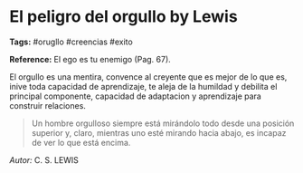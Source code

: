 # El peligro del orgullo by Lewis

**Tags:** #orugllo #creencias #exito

**Reference:** El ego es tu enemigo (Pag. 67).

El orgullo es una mentira, convence al creyente que es mejor de lo que es, inive toda capacidad de aprendizaje, te aleja de la humildad y debilita el principal componente, capacidad de adaptacion y aprendizaje para construir relaciones.

> Un hombre orgulloso siempre está mirándolo todo desde una posición superior y, claro, mientras uno esté mirando hacia abajo, es incapaz de ver lo que está encima.

*Autor:* C. S. LEWIS